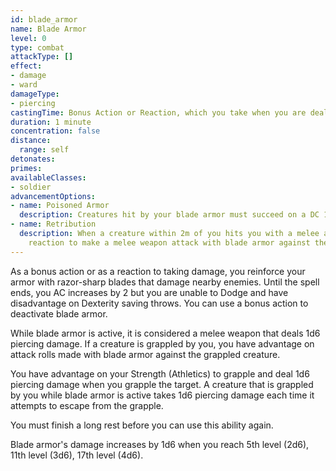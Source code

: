 ```yaml
---
id: blade_armor
name: Blade Armor
level: 0
type: combat
attackType: []
effect:
- damage
- ward
damageType:
- piercing
castingTime: Bonus Action or Reaction, which you take when you are dealt damage
duration: 1 minute
concentration: false
distance:
  range: self
detonates: 
primes: 
availableClasses:
- soldier
advancementOptions:
- name: Poisoned Armor
  description: Creatures hit by your blade armor must succeed on a DC 14 Constitution saving throw or become poisoned for 1 hour. 
- name: Retribution
  description: When a creature within 2m of you hits you with a melee attack while blade armor is active, you may use your
    reaction to make a melee weapon attack with blade armor against the creature.
---
```


As a bonus action or as a reaction to taking damage, you reinforce your armor with razor-sharp blades that damage 
nearby enemies. Until the spell ends, you AC increases by 2 but you are unable to Dodge and have disadvantage on Dexterity 
saving throws. You can use a bonus action to deactivate blade armor.

While blade armor is active, it is considered a melee weapon that deals 1d6 piercing damage. If a creature is grappled by
you, you have advantage on attack rolls made with blade armor against the grappled creature. 

You have advantage on your Strength (Athletics) to grapple and deal 1d6 piercing damage when you grapple the target. 
A creature that is grappled by you while blade armor is active takes 1d6 piercing damage each time it attempts to 
escape from the grapple.

You must finish a long rest before you can use this ability again.

Blade armor's damage increases by 1d6 when you reach 5th level (2d6), 11th level (3d6), 17th level (4d6).
